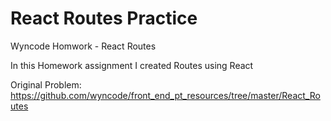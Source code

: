 # React Routes Practice
Wyncode Homwork - React Routes

In this Homework assignment I created Routes using React


Original Problem: https://github.com/wyncode/front_end_pt_resources/tree/master/React_Routes
